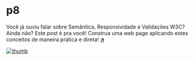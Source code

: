 # p8
Você já ouviu falar sobre Semântica, Responsividade e Validações W3C? Ainda não? Este post é pra você! Construa uma web page aplicando estes conceitos de maneira prática e direta! [**:arrow_upper_right:**](https://aprendacodar.blogspot.com/2022/07/veja-como-desenvolver-uma-web-page.html)

[![thumb](https://blogger.googleusercontent.com/img/b/R29vZ2xl/AVvXsEhQyZQvQ41ANd-onx0Nnu7H9BGtZKM86PMT1IU4b-0NVYOrzqCpavbrJhqkgTldx7pKceGh1F-A_86nLZNLggiPPuJ5c_yTRTuM0lhmxUuBmL0v66QUz6NDDbsv51siXp9fFU3tfZ_74gyD_D0ZtaRNnIFk2T1_7mjkGP7qYM2J2rNzH1gnMYlSMkyR/s1600/web-page-semantic-responsive-validate-w3c.png)](https://aprendacodar.blogspot.com/2022/07/veja-como-desenvolver-uma-web-page.html)